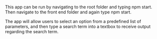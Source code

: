 
This app can be run by navigating to the root folder and typing npm start.
Then navigate to the front end folder and again type npm start.

The app will allow users to select an option from a predefined list of parameters,
and then type a search term into a textbox to receive output regarding the search term.


